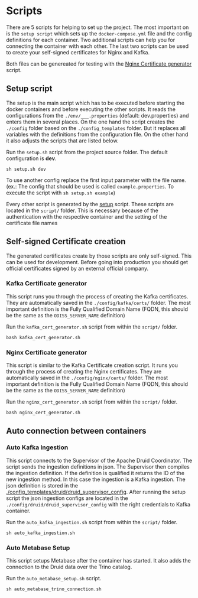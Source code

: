 # Scripts

There are 5 scripts for helping to set up the project. The most important on is the `setup script` which sets up
the `docker-compose.yml` file and the config definitions for each container. Two additional scripts can help you for
connecting the container with each other. The last two scripts can be used to create your self-signed certificates for
Nginx and Kafka.

Both files can be genereated for testing with the [Nginx Certificate generator](#nginx-certificate-generator) script.


## Setup script

The setup is the main script which has to be executed before starting the docker containers and before executing the other scripts.
It reads the configurations from the `./env/___.properties` (default: dev.properties) and enters them in several places.
On the one hand the script creates the `./config` folder based on the `./config_templates` folder. But it replaces all variables with the definitions from the configuration file.
On the other hand it also adjusts the scripts that are listed below.

Run the `setup.sh` script from the project source folder. The default configuration is **dev**.

```
sh setup.sh dev
```

To use another config replace the first input parameter with the file name.
(ex.: The config that should be used is called `example.properties`. To execute the script with `sh setup.sh example`)

Every other script is generated by the [setup](#setup-script) script. These scripts are located in the `script/` folder.
This is necessary because of the authentication with the respective container and the setting of the certificate file names

## Self-signed Certificate creation

The generated certificates create by those scripts are only self-signed. 
This can be used for development. Before going into production you should get official certificates signed by an external official company.

### Kafka Certificate generator

This script runs you through the process of creating the Kafka certificates. They are automatically saved in the `./config/kafka/certs/` folder.
The most important definition is the Fully Qualified Domain Name (FQDN, this should be the same as the `ODISS_SERVER_NAME` definition)

Run the `kafka_cert_generator.sh` script from within the `script/` folder.

```
bash kafka_cert_generator.sh
```

### Nginx Certificate generator

This script is similar to the Kafka Certificate creation script. It runs you through the process of creating the Nginx certificates. They are automatically saved in the `./config/nginx/certs/` folder.
The most important definition is the Fully Qualified Domain Name (FQDN, this should be the same as the `ODISS_SERVER_NAME` definition)

Run the `nginx_cert_generator.sh` script from within the `script/` folder.

```
bash nginx_cert_generator.sh
```

## Auto connection between containers

### Auto Kafka Ingestion

This script connects to the Supervisor of the Apache Druid Coordinator. The script sends the ingestion definitions in json.
The Supervisor then compiles the ingestion definition. If the definition is qualified it returns the ID of the new ingestion method.
In this case the ingestion is a Kafka ingestion. The json definition is stored in the [./config_templates/druid/druid_supervisor_config](../config_templates/druid/druid_supervisor_config).
After running the setup script the json ingestion configs are located in the `./config/druid/druid_supervisor_config` with the right credentials to Kafka container.

Run the `auto_kafka_ingestion.sh` script from within the `script/` folder.

```
sh auto_kafka_ingestion.sh
```

### Auto Metabase Setup

This script setups Metabase after the container has started. 
It also adds the connection to the Druid data over the Trino catalog. 

Run the `auto_metabase_setup.sh` script.

```
sh auto_metabase_trino_connection.sh
```